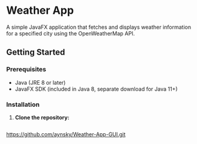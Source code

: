 # Weather App

A simple JavaFX application that fetches and displays weather information for a specified city using the OpenWeatherMap API.

## Getting Started

### Prerequisites

- Java (JRE 8 or later)
- JavaFX SDK (included in Java 8, separate download for Java 11+)

### Installation

1. **Clone the repository:**

   ```bash
https://github.com/aynsky/Weather-App-GUI.git
